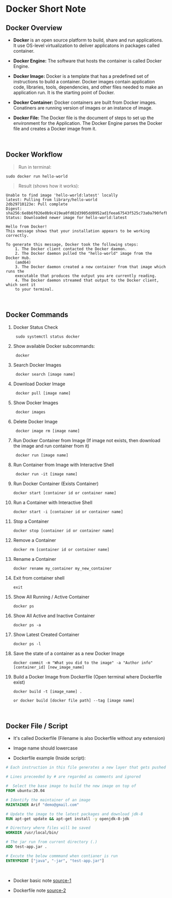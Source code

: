 # **Docker Short Note**

## Docker Overview

- **Docker** is an open source platform to build, share and run applications. It use OS-level virtualization to deliver applicatons in packages called container.

- **Docker Engine:** The software that hosts the container is called Docker Engine.

- **Docker Image:** Docker is a template that has a predefined set of instructions to build a container. Docker images contain application code, libraries, tools, dependencies, and other files needed to make an application run. It is the starting point of Docker.

- **Docker Container:** Docker containers are built from Docker images. Conatiners are running version of images or an instance of image.

- **Docker File:** The Docker file is the document of steps to set up the environment for the Application.
The Docker Engine parses the Docker file and creates a Docker image from it.

</br>

## Docker Workflow

> Run in terminal:

    sudo docker run hello-world

> Result (shows how it works):

```
Unable to find image 'hello-world:latest' locally
latest: Pulling from library/hello-world
2db29710123e: Pull complete 
Digest: sha256:6e8b6f026e0b9c419ea0fd02d3905dd0952ad1feea67543f525c73a0a790fefb
Status: Downloaded newer image for hello-world:latest

Hello from Docker!
This message shows that your installation appears to be working correctly.

To generate this message, Docker took the following steps:
	1. The Docker client contacted the Docker daemon.
	2. The Docker daemon pulled the "hello-world" image from the Docker Hub.
	(amd64)
	3. The Docker daemon created a new container from that image which runs the
	executable that produces the output you are currently reading.
	4. The Docker daemon streamed that output to the Docker client, which sent it
	to your terminal.
```

</br>

## Docker Commands

1. Docker Status Check

        sudo systemctl status docker
	
2. Show available Docker subcommands:

	    docker
		
3. Search Docker Images

		docker search [image name]

4. Download Docker Image

	    docker pull [image name]

5. Show Docker Images

	    docker images

6. Delete Docker Image

	    docker image rm [image name]

7. Run Docker Container from Image (If image not exists, then download the image and run container from it)

	    docker run [image name]
	
8. Run Container from Image with Interactive Shell

        docker run -it [image name]

9.  Run Docker Container (Exists Container)

	    docker start [container id or container name]
	
10. Run a Container with Interactive Shell

        docker start -i [container id or container name]

11. Stop a Container

        docker stop [container id or container name]

12. Remove a Container

	    docker rm [container id or container name]
	
13. Rename a Container

	    docker rename my_container my_new_container
	
14. Exit from container shell

	    exit
	
15. Show All Running / Active Container

	    docker ps
	
16. Show All Active and Inactive Container

	    docker ps -a
	
17. Show Latest Created Container

	    docker ps -l

18. Save the state of a container as a new Docker Image

	    docker commit -m "What you did to the image" -a "Author info" [container_id] [new_image_name]

19. Build a Docker Image from Dockerfile (Open terminal where Dockerfile exist)

	    docker build -t [image_name] .

		or docker build [docker file path] --tag [image name]

</br>

## Docker File / Script

- It's called Dockerfile (Filename is also Dockerfile without any extension)

- Image name should lowercase

- Dockerfile example (Inside script):

```Dockerfile
# Each instruction in this file generates a new layer that gets pushed to your local image cache

# Lines preceeded by # are regarded as comments and ignored

#  Select the base image to build the new image on top of
FROM ubuntu:20.04

# Identify the maintainer of an image
MAINTAINER Arif "demo@gmail.com"

# Update the image to the latest packages and download jdk-8
RUN apt-get update && apt-get install -y openjdk-8-jdk

# Directory where files will be saved
WORKDIR /usr/local/bin/

# The jar run from current directory (.)
ADD test-app.jar .

# Excute the below commmand when contianer is run
ENTRYPOINT ["java", "-jar", "test-app.jar"]
```

</br>

- Docker basic note [source-1](https://www.digitalocean.com/community/tutorials/how-to-install-and-use-docker-on-ubuntu-20-04 "Digital Ocean")

- Dockerfile note [source-2](https://linuxize.com/post/how-to-build-docker-images-with-dockerfile/#:~:text=Building%20the%20Image,-The%20next%20step&text=To%20do%20so%20run%20the,build%20%2Dt%20linuxize%2Fredis%20.&text=The%20option%20%2Dt%20specifies%20the,%2Fimagename%3Atag'%20format. "Linuxize")
